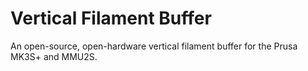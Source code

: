 # Vertical Filament Buffer

An open-source, open-hardware vertical filament buffer for the Prusa MK3S+ and MMU2S.
